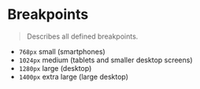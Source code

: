 # Breakpoints

> Describes all defined breakpoints.

-  `768px` small (smartphones)
-  `1024px` medium (tablets and smaller desktop screens)
-  `1280px` large (desktop)
-  `1400px` extra large (large desktop)
